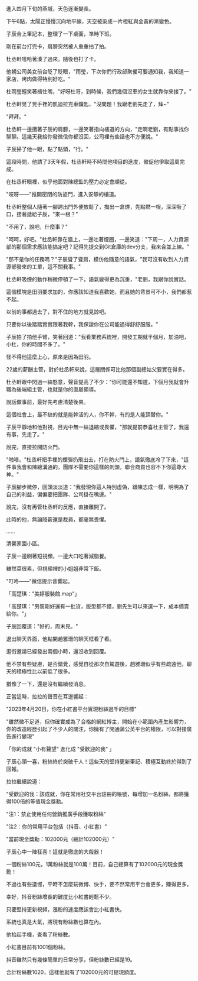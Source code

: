 進入四月下旬的燕城，天色逐漸變長。

下午6點，太陽正慢慢沉向地平線，天空被染成一片橙紅與金黃的漸變色。

子辰合上筆記本，整理了一下桌面，準時下班。

剛在前台打完卡，肩膀突然被人重重拍了拍。

杜丞軒嘻哈著湊了過來，隨後也打了卡。

他朝公司美女前台眨了眨眼，"雨瑩，下次你們行政部聚餐可要通知我，我知道一家店，烤肉做得特別好吃。"

杜雨瑩輕笑著捂住嘴，"好呀杜哥，到時候，我們幾個沒車的女生就靠你來接了。"

杜丞軒晃了晃手裡的凱迪拉克車鑰匙，"沒問題！我跟老劉先走了，拜~"

"拜拜。"

杜丞軒一邊攬著子辰的肩膀，一邊笑著指向樓道的方向，"走啊老劉，有點事找你聊聊。這幾天我給你發微信你都沒回，公司裡有些話也不方便說。"

子辰掃了他一眼，點了點頭，"行。"

這段時間，他請了3天年假，杜丞軒時不時問他項目的進度，催促他爭取這周完成。

在杜丞軒眼裡，似乎他面對陳總監的壓力必定會順從。

"吱呀——"推開密閉的防盜門，進入安靜的樓道。

杜丞軒整個人隨著一腳跨出門外便放鬆了，掏出一盒煙，先點燃一根，深深吸了口，接著遞給子辰，"來一根？"

"不用了，說吧，什麼事？"

"呵呵，好吧。"杜丞軒靠在牆上，一邊吐著煙圈，一邊笑道："下周一，人力資源部的那個需求應該能搞定吧？記得先提交到Git倉庫的dev分支，我來合並上線。"

"那不是你的任務嗎？"子辰聳了聳肩，模仿他隨意的語氣，"我可沒有收到人力資源部發來的工單，這不關我事。"

杜丞軒吸煙的動作稍微停頓了一下，語氣變得更為沉重，"老劉，我跟你說實話。

這個模塊是田羽要求加的，你應該知道我喜歡她，而且她的背景可不小，我們都惹不起。

以前的事都過去了，對不住的地方就見諒吧。

只要你以後踏踏實實跟著我幹，我保證你在公司能過得舒舒服服。"

子辰拍了拍他手臂，笑著回道："我看業務系統裡，開發工期就半個月，加油吧，小杜，你的時間不多了。"

怪不得他這麼上心，原來是因為田羽。

22歲的薪酬主管，對於杜丞軒來說，這層關係可比他那個副總姑父要實在得多。

杜丞軒眼中閃過一絲怒意，聲音提高了不少："你可能還不知道，下個月我就會升職為後端組主管，也就是你的直屬領導。

說話做事前，最好先考慮清楚後果。

這個社會上，最不缺的就是能幹活的人，你不幹，有的是人能頂替你。"

子辰平靜地和他對視，目光中無一絲退縮或畏懼，"那就提前恭喜杜主管了，我還有事，先走了。"

說完，直接拉開防火門。

"啪嗒。"杜丞軒把手裡的煙彈扔飛出去，打在防火門上，語氣徹底冷了下來，"這件事我會和陳總溝通的，團隊不需要你這樣的刺頭，聯合商貿也容不下你這尊大神。"

子辰腳步微停，回頭淡淡道："我發現你這人特別虛偽，跟陳志成一樣，明明為了自己的利益，偏偏要把團隊、公司掛在嘴邊。"

說完，沒有再管杜丞軒的反應，直接離開了。

此時的他，無論降薪還是裁員，都毫無畏懼。

……

清馨家園小區。

子辰一邊刷著短視頻，一邊大口吃著減脂餐。

雖然菜很素，但視頻裡的小姐姐非常下飯。

"叮咚——"微信提示音響起。

「高楚琪："美婷服裝館.map"」

「高楚琪："男裝剛好還有一批貨，版型都不錯，劉先生可以來選一下，成本價賣給你。"」

子辰回覆道："好的，周末見。"

退出聊天界面，他點開趙雅珊的聊天框看了看。

逛街邀請已經發出兩個小時，還沒收到回覆。

他不禁有些疑慮，是否錯覺，感覺自從那次自駕遊後，趙雅珊似乎有些疏遠他，聊天的積極性比以前低了很多。

猶豫了一下，還是沒有繼續發消息。

正當這時，拉拉的聲音在耳邊響起：

"2023年4月20日，你在小紅書平台實現粉絲過千的目標"

"雖然微不足道，但你確實成為了合格的網紅博主，開始在小範圍內產生影響力，你的改造經歷引起了不少人的關注，你擁有了開通蒲公英平台的權限，可以對接廣告進行變現"

「你的成就 "小有聲望" 進化成 "受歡迎的我" 」

子辰心頭一喜，粉絲終於突破千人！這些天的堅持更新筆記、積極互動終於得到了回報。

拉拉繼續說道：

"受歡迎的我：該成就，你在常用社交平台註冊的帳號，每增加一名粉絲，都將獲得100倍的等值現金獎勳。

"注1：禁止使用任何營銷推廣手段獲取粉絲"

"注2：你的常用平台包括（抖音、小紅書）"

"當前現金獎勳：102000元（總計102000元）"

子辰心中一陣狂喜！這就是徹底的大殺器！

一個粉絲100元，1萬粉絲就是100萬！目前，自己總算有了102000元的現金獎勳！

不過也有些遺憾，平時不怎麼玩微博、快手，要不然常用平台會更多，賺得更多。

幸好，抖音粉絲增長的難度比小紅書輕鬆不少。

只要堅持更新視頻，漲粉的速度應該會比小紅書快。

系統也真是大氣，將現有粉絲數也算在內。

他抬起手機，查看了粉絲數。

小紅書目前有1001個粉絲。

抖音雖然只有幾條簡單的日常分享，但粉絲數已經是19。

合計粉絲數1020，這樣他就有了102000元的可提現額度。